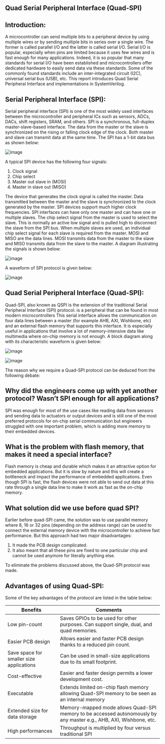## **Quad Serial Peripheral Interface (Quad-SPI)**


## **Introduction:**

A microcontroller can send multiple bits to a peripheral device by using multiple wires or by sending multiple bits in series over a single wire. The former is called parallel I/O and the latter is called serial I/O. Serial I/O is popular, especially when pins are limited because it uses few wires and is fast enough for many applications. Indeed, it is so popular that many standards for serial I/O have been established and microcontrollers offer dedicated hardware to easily send data via these standards. Some of the commonly found standards include an inter-integrated circuit (I2C), universal serial bus (USB), etc. This report introduces Quad Serial Peripheral Interface and implementations in SystemVerilog. 

## **Serial Peripheral Interface (SPI):**

Serial peripheral interface (SPI) is one of the most widely used interfaces between the microcontroller and peripheral ICs such as sensors, ADCs, DACs, shift registers, SRAM, and others. SPI is a synchronous, full-duplex master-slave-based interface. The data from the master or the slave is synchronized on the rising or falling clock edge of the clock. Both master and slave can transmit data at the same time. The SPI has a 1-bit data bus as shown below:

![image](https://user-images.githubusercontent.com/61377755/170161523-0457ccca-a547-42c5-a35a-18a1b11889f0.png)

A typical SPI device has the following four signals:

1) Clock signal
2) Chip select
3) Master out slave in (MOSI) 
4) Master in slave out (MISO)

The device that generates the clock signal is called the master. Data transmitted between the master and the slave is synchronized to the clock generated by the master. SPI devices support much higher clock frequencies. SPI interfaces can have only one master and can have one or multiple slaves. The chip select signal from the master is used to select the slave. This is normally an active low signal and is pulled high to disconnect the slave from the SPI bus. When multiple slaves are used, an individual chip select signal for each slave is required from the master.  MOSI and MISO are the data lines. MOSI transmits data from the master to the slave and MISO transmits data from the slave to the master. A diagram illustrating the signals is shown below:

![image](https://user-images.githubusercontent.com/61377755/170161617-17a8db8c-e0b1-4fe6-a4a2-428216cc4754.png)

A waveform of SPI protocol is given below:
 
![image](https://user-images.githubusercontent.com/61377755/170161683-f5270f07-d351-4ffd-96f3-64c608d43f18.png)

## **Quad Serial Peripheral Interface (Quad-SPI):**

Quad-SPI, also known as QSPI is the extension of the traditional Serial Peripheral Interface (SPI) protocol. is a peripheral that can be found in most modern microcontrollers This serial interface allows the communication on four data lines between a master (for example AHB, AXI, Wishbone, etc) and an external flash memory that supports this interface. It is especially useful in applications that involve a lot of memory-intensive data like multimedia where on-chip memory is not enough. A block diagram along with its characteristic waveform is given below:


![image](https://user-images.githubusercontent.com/61377755/170161735-d35f1d7d-3140-4ad8-b5be-e6c4212da56a.png)

![image](https://user-images.githubusercontent.com/61377755/170161757-c210373c-dde7-4053-8f13-c693dd77363d.png)

The reason why we require a Quad-SPI protocol can be deduced from the following debate:

## **Why did the engineers come up with yet another protocol? Wasn’t SPI enough for all applications?**
SPI was enough for most of the use cases like reading data from sensors and sending data to actuators or output devices and is still one of the most preferred protocols for on-chip serial communication but engineers struggled with one important problem, which is adding more memory to their embedded devices.

## **What is the problem with flash memory, that makes it need a special interface?**
Flash memory is cheap and durable which makes it an attractive option for embedded applications. But it is slow by nature and this will create a bottleneck and impact the performance of embedded applications. Even though SPI is fast, the flash devices were not able to send out data at this rate through a single data line to make it work as fast as the on-chip memory.

## **What solution did we use before quad SPI?**
Earlier before quad-SPI came, the solution was to use parallel memory where 8, 16 or 32 pins (depending on the address range) can be used to connect the external memory device with the microcontroller to achieve fast performance. But this approach had two major disadvantages:

1) It made the PCB design complicated.
2) It also meant that all these pins are fixed to one particular chip and cannot be used anymore for literally anything else.

To eliminate the problems discussed above, the Quad-SPI protocol was made.

## **Advantages of using Quad-SPI:**

Some of the key advantages of the protocol are listed in the table below:

|   **Benefits**                               |    **Comments**                                                                                                              |
|---------------------------------------------------|--------------------------------------------------------------------------------------------------------------------------------|
|     Low pin-count                                 |     Saves GPIOs to be used for other   purposes. Can support single, dual, and quad memories.                                  |
|     Easier PCB design                             |     Allows easier and faster PCB   design thanks to a reduced pin count.                                                       |
|     Save space for smaller size   applications    |     Can be used in small-size   applications due to its small footprint.                                                       |
|     Cost-effective                                |     Easier and faster design permits   a lower development cost.                                                               |
|     Executable                                    |     Extends limited on-chip flash   memory allowing Quad-SPI memory to be seen as an internal memory                           |
|     Extended size for data storage                |     Memory-mapped mode allows   Quad-SPI memory to be accessed autonomously by any master e.g., AHB, AXI,   Wishbone, etc.     |
|     High performances                             |     Throughput is multiplied by four   versus traditional SPI                                                                  |


